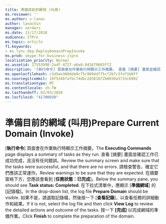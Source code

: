 ```yaml
---
title: 準備目前的網域 (叫用)
ms.reviewer: ''
ms.author: v-lanac
author: lanachin
manager: serdars
ms.date: 11/17/2018
audience: ITPro
ms.topic: article
f1.keywords:
- ms.lync.dep.DeployDomainPrepInvoke
ms.prod: skype-for-business-itpro
localization_priority: Normal
ms.assetid: 27553998-2adf-4727-a6e8-841679603ff2
description: '[執行命令] 頁面會在作業執行時顯示工作摘要。 查看 [摘要] 畫面並確認工作已成功完成，且沒有任何錯誤。 請檢查警告，確定它們應該正常運作。 在摘要窗格下方，您應該會看到 [任務狀態：已完成]。 在下拉式清單中，應顯示 [準備網域] 的 [記錄檔]。 如果不是，請選取記錄檔，然後按一下 [查看記錄]，以查看任務的詳細動作和結果。 按一下 [完成] 以完成網域的準備作業。'
ms.openlocfilehash: c3d5ee300dde0c75c9094df75cf2b7c3fef1b0ff
ms.sourcegitcommit: 19f534bfafbc74dbc2d381672b0650a3733cb982
ms.translationtype: MT
ms.contentlocale: zh-TW
ms.lasthandoff: 02/03/2020
ms.locfileid: "41700938"
---
```

# <a name="prepare-current-domain-invoke"></a><span data-ttu-id="5e715-109">準備目前的網域 (叫用)</span><span class="sxs-lookup"><span data-stu-id="5e715-109">Prepare Current Domain (Invoke)</span></span>
 
<span data-ttu-id="5e715-110">[**執行命令**] 頁面會在作業執行時顯示工作摘要。</span><span class="sxs-lookup"><span data-stu-id="5e715-110">The **Executing Commands** page displays a summary of tasks as they run.</span></span> <span data-ttu-id="5e715-111">查看 [摘要] 畫面並確認工作已成功完成，且沒有任何錯誤。</span><span class="sxs-lookup"><span data-stu-id="5e715-111">Review the summary screen and make sure that the tasks were successful, and that there are no errors.</span></span> <span data-ttu-id="5e715-112">請檢查警告，確定它們應該正常運作。</span><span class="sxs-lookup"><span data-stu-id="5e715-112">Review warnings to be sure that they are expected.</span></span> <span data-ttu-id="5e715-113">在摘要窗格下方，您應該會看到 [**任務狀態：已完成**]。</span><span class="sxs-lookup"><span data-stu-id="5e715-113">Below the summary pane, you should see **Task status: Completed**.</span></span> <span data-ttu-id="5e715-114">在下拉式清單中，應顯示 [**準備網域**] 的 [記錄檔]。</span><span class="sxs-lookup"><span data-stu-id="5e715-114">In the drop-down list, the log file **Prepare Domain** should be visible.</span></span> <span data-ttu-id="5e715-115">如果不是，請選取記錄檔，然後按一下 [**查看記錄**]，以查看任務的詳細動作和結果。</span><span class="sxs-lookup"><span data-stu-id="5e715-115">If it is not, select the log file and then click **View Log** to review the detailed actions and outcome of the tasks.</span></span> <span data-ttu-id="5e715-116">按一下 **[完成]** 以完成網域的準備作業。</span><span class="sxs-lookup"><span data-stu-id="5e715-116">Click **Finish** to complete the preparation of the domain.</span></span>
  

